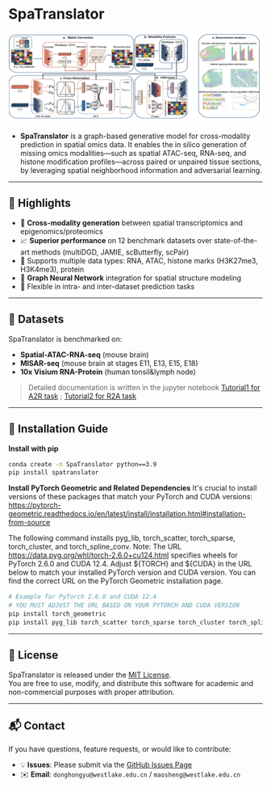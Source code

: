# SpaTranslator
![alt text](Model_Overview.png)

- 
  **SpaTranslator** is a graph-based generative model for cross-modality prediction in spatial omics data. It enables the in silico generation of missing omics modalities—such as spatial ATAC-seq, RNA-seq, and histone modification profiles—across paired or unpaired tissue sections, by leveraging spatial neighborhood information and adversarial learning.
---

## 🧠 Highlights

- 🔄 **Cross-modality generation** between spatial transcriptomics and epigenomics/proteomics
- 📈 **Superior performance** on 12 benchmark datasets over state-of-the-art methods (multiDGD, JAMIE, scButterfly, scPair)
- 🧬 Supports multiple data types: RNA, ATAC, histone marks (H3K27me3, H3K4me3), protein
- 📍 **Graph Neural Network** integration for spatial structure modeling
- 🧪 Flexible in intra- and inter-dataset prediction tasks

---

## 📂 Datasets

SpaTranslator is benchmarked on:
- **Spatial-ATAC-RNA-seq** (mouse brain)
- **MISAR-seq** (mouse brain at stages E11, E13, E15, E18)
- **10x Visium RNA-Protein** (human tonsil&lymph node)

> Detailed documentation is written in the jupyter notebook [Tutorial1 for A2R task](./tutorial/A2R/MISAR-seq_A2R_step1_batch_effect_correction.ipynb) ; [Tutorial2 for R2A task](./tutorial/R2A/MISAR-seq_R2A_step1_batch_effect_correction.ipynb)
---

## 🚀 Installation Guide

**Install with pip**  
```bash
conda create -n SpaTranslator python==3.9
pip install spatranslator
```

**Install PyTorch Geometric and Related Dependencies**
It's crucial to install versions of these packages that match your PyTorch and CUDA versions: 
https://pytorch-geometric.readthedocs.io/en/latest/install/installation.html#installation-from-source

The following command installs pyg_lib, torch_scatter, torch_sparse, torch_cluster, and torch_spline_conv.
Note: The URL https://data.pyg.org/whl/torch-2.6.0+cu124.html specifies wheels for PyTorch 2.6.0 and CUDA 12.4.
Adjust ${TORCH} and ${CUDA} in the URL below to match your installed PyTorch version and CUDA version. You can find the correct URL on the PyTorch Geometric installation page.

```bash
# Example for PyTorch 2.6.0 and CUDA 12.4
# YOU MUST ADJUST THE URL BASED ON YOUR PYTORCH AND CUDA VERSION
pip install torch_geometric
pip install pyg_lib torch_scatter torch_sparse torch_cluster torch_spline_conv -f https://data.pyg.org/whl/torch-2.6.0+cu124.html
```
---

## 📄 License

SpaTranslator is released under the [MIT License](LICENSE).  
You are free to use, modify, and distribute this software for academic and non-commercial purposes with proper attribution.

---

## 📬 Contact

If you have questions, feature requests, or would like to contribute:

- 💡 **Issues**: Please submit via the [GitHub Issues Page]()
- ✉️ **Email**: `donghongyu@westlake.edu.cn` /  `maosheng@westlake.edu.cn`
